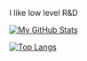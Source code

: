 
<!--
**shahar0809/shahar0809** is a ✨ _special_ ✨ repository because its `README.md` (this file) appears on your GitHub profile.

Here are some ideas to get you started:

- 🔭 I’m currently working on ...
- 🌱 I’m currently learning ...
- 👯 I’m looking to collaborate on ...
- 🤔 I’m looking for help with ...
- 💬 Ask me about ...
- 📫 How to reach me: ...
- 😄 Pronouns: ...
- ⚡ Fun fact: ...
-->

I like low level R&D 

[![My GitHub Stats](https://github-readme-stats.vercel.app/api/?username=shahar0809&count_private=true&theme=tokyonight&showicons=true)]()


[![Top Langs](https://github-readme-stats.vercel.app/api/top-langs/?username=shahar0809&layout=compact)](https://github.com/anuraghazra/github-readme-stats)
